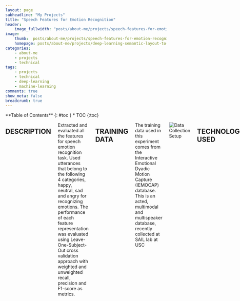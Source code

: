 ```yaml
---
layout: page
subheadline: "My Projects"
title: "Speech Features for Emotion Recognition"
header:
    image_fullwidth: "posts/about-me/projects/speech-features-for-emotion-recognition/speech-features-for-emotion-recognition-header.jpg"
image:
    thumb:  posts/about-me/projects/speech-features-for-emotion-recognition/speech-features-for-emotion-recognition-thumbnail.png
    homepage: posts/about-me/projects/deep-learning-semantic-layout-to-realistic-image/speech-features-for-emotion-recognition-setup.jpeg
categories:
    - about-me
    - projects
    - technical
tags:
    - projects
    - technical
    - deep-learning
    - machine-learning
comments: true
show_meta: false
breadcrumb: true
---
```


<div class="row">
<div class="medium-4 medium-push-8 columns" markdown="1">
<div class="panel radius" markdown="1">
**Table of Contents**
{: #toc }
*  TOC
{:toc}
</div>
</div><!-- /.medium-4.columns -->

<div class="medium-8 medium-pull-4 columns" markdown="1">

## DESCRIPTION

Extracted and evaluated all the features for speech emotion recognition task. Used utterances that belong to the following 4 categories, happy, neutral, sad and angry for recognizing emotions. The performance of each feature representation was evaluated using Leave-One-Subject-Out cross validation approach with weighted and unweighted recall, precision and F1-score as metrics.

## TRAINING DATA
The training data used in this experiment comes from the Interactive Emotional Dyadic Motion Capture (IEMOCAP) database. This is an acted, multimodal and multispeaker database, recently collected at SAIL lab at USC

![Data Collection Setup]({{site.urlimg}}posts/about-me/projects/speech-features-for-emotion-recognition/speech-features-for-emotion-recognition-setup.jpeg)

## TECHNOLOGIES USED

Python, Numpy, Linux

## TOOLS USED
TAMU High Performance Computing Grid, IEMOCAP database

## Feature Extraction
### Low - Level descriptors (Frame - level features)
Speech is a non-stationary signal as the frequencies and the way speech is produced
changes rapidly. Hence, speech is analyzed at a frame-level where the whole speech is
divided into frames of certain length and features for each frame are computed. In this
work, we have computed various frame level features using the PRAAT software in
which the frame length was set as 25 ms and frame shift was set as 10 ms. Various
features we computed are as follows:

#### Mel - Frequency Cepstral Coefficients (MFCC)
MFCC are traditional features used for representing speech and are used in various
tasks such as speech recognition, speaker recognition, speech emotion recognition etc.
as they capture the vocal tract information from a speech signal. We extracted 13
dimensional MFCC features from speech signal with 1 of them being the intensity
(energy) of the signal.

#### Linear Prediction Cepstral Coefficients (LPCC)
LPCC are features which are generally used in voice coding tasks where voice
compression is the main goal. Linear prediction technique allows speech signal to be
separated into vocal tract filter and excitation source approximations where LPCC
coefficients are used to represent the vocal tract filter characteristics. There have been
only a few works or no works that have explored speech emotion recognition using
LPCC. Hence, we have explored LPCC features for this task.

#### Residual - Mel Frequency Cepstral Coefficients (RMFCC)
As the features mentioned above, MFCC and LPCC capture information related to the
vocal tract, the other key part of speech production is being underrepresented or not
used. But, the excitation source signal contains information related to emotion
recognition as mentioned in [][][]. Hence, various works have explored features that can
be extracted from the residual signal which is an approximation of the excitation source
signal computed using linear prediction analysis. One of such works is RMFCC, which
was first introduced in [] and has been used for various speech related tasks such as
[][][].

### Utterance - level Descriptors
As categorical emotion labels for a speech signal are given at an utterance level, there
are two ways of constructing speech emotion recognition systems. One is to develop
features at an utterance level and other is to consider the label given to an utterance as
the label for all the frames within it and to develop systems using all frames as training
data. In the latter systems, testing can be done using some sort of majority voting or
median voting strategies. But, the disadvantage of such systems is that temporal
information is not taken into account and statistics are only captured at a classifier level
instead of feature level. Hence, we use the former approach where we develop features
for each utterance. Even in such kind of approach, one approach that has been followed
in the past was gaussian mixture modeling (GMM) where the differences in gaussian
mixture components between each utterances are analyzed and used for classifying
between emotions. But the disadvantages of this approach included requirement of a
huge dataset for initial modeling of speech for starting point of GMM called the universal
background model (UBM) and the inability to capture the time-series information. Hence,
we have used long short term memory (LSTM) based deep-features for capturing
information from the low-level descriptors described in section 4.1 and have also
extracted a few other features that are mentioned in the literature for speech emotion
recognition. These included LSTM autoencoder representation, LSTM categorical
embeddings, jitter, shimmer, harmonics-to-noise ratio (HNR) and probability of voicing.
Apart from these, we have used the opensmile toolkit to extract features in the
paralinguistic challenge 2010 configuration as these features are used in various
emotion recognition and paralinguistic works in the past. The details of the features and
extraction procedure followed for utterance-level features are described below.

#### LSTM - Autoencoder Representation
To capture the information in an utterance as a single vector, we train a LSTM network
to predict itself and collect the hidden representation at the end of the encoder to
represent the speech signal. During this process, all the utterances are required to have
a unique length as the LSTM network is fixed. Hence, after extracting the LLDs, the
number of frames in each utterance was analyzed. A histogram plot of number of frames
vs number of utterances can be found in fig. … Since, there was a peak around 250
frames, we have computed the accuracy of LSTM Autoencoder using 150, 200, 250 and
300 frames where training was performed on first 80% of the training set and validation
on the last 20% and it has been observed that 200 frames gave slightly higher
performance. Hence, all the utterances were either truncated or padded with zeros to
contain 200 frames only. An LSTM encoder is developed in this way for each Low-level
descriptor which we call MFCC_LSTM_Autoencoder, LPCC_LSTM_Autoencoder and
RMFCC_LSTM_Autoencoder. The dimension of these representations is designed to be
256.

#### LSTM - categorical Embedding
The processing of the Low-level descriptors was performed in a similar fashion as
mentioned in LSTM - autoencoder representation framework where 200 frames were
chosen to represent each utterance. The structure of the network contained two-stacked
LSTMs with 512 and 256 hidden units respectively followed by a fully connected layer to
a hidden layer of 256 nodes with a ReLU activation function. This layer is considered as
the representation layer and it is in turn connected to the output layer with softmax
activation containing 4 nodes. A network is trained for each LLD and they are called
MFCC_cat_embedding, LPCC_cat_embedding and RMFCC_cat_embedding.

## Data Description
In this project, we used the Interactive Emotional Dyadic Motion Capture (IEMOCAP)
database for training and testing our model. IEMOCAP stands for Interactive Emotional
Dyadic Motion Capture database and has the following features:
1. It is an acted, multimodal and multi speaker database
2. It was recently collected at SAIL lab at USC
3. It contains roughly 12 hours of audiovisual data, including video, speech, motion
capture of face and text transcriptions.
4. The data is captured through dyadic sessions where actors improvise on certain
scenes or scripted scenarios which are especially designed to elicit emotional
expressions in the dataset.
5. The database is annotated by multiple annotators into categorical labels, such
as:
a. Anger, happiness, excitement, sadness, frustration, fear, surprise, other
and neutral state.
6. The dataset also contains dimensional labels such as:
a. Valence, Activation and Dominance values.
7. The dataset sessions are manually segmented into utterances.
8. Each utterance is annotated by at least 3 human annotators.
9. 
In our project, we only use the speech data from the database to train and test our
system. We use the speech data annotated into categorical labels as well as
dimensional labels at utterance level. For classification task, we only use the following 4
categorical labels namely Anger, Happiness, Sadness and Neutrality. We also used the
dimensionals labels of Valence, Activation and Dominance to train our model in order to
achieve better results.

## RESULTS
The performance of each feature representation is evaluated using
Leave-One-Subject-Out cross validation approach where weighted recall and
unweighted recall are computed. The results for the same can be observed in tab. …. In
case of jitter, shimmer, HNR, probability of voicing and opensmile features, data from
one participant is left out for testing and remaining data from 9 participants is used for
training the classifier. In case of LSTM based deep features, both the network and the
classifier are only trained on 9 participants leaving one subject out for testing. Hence, the
network has been trained only for 50 epochs where the model with best results is
captured.

## CONCLUSION & FUTURE WORK
By looking at the results, we can conclude that we have found features(which also
include deep features) for emotion recognition in speech. We can also say that the
results of the deep features are comparable with that of the OpenSmile features, and the
performance of the model can only increase in the future because there will not be
sparse data, also, as deep Neural Networks need vast amount of data to interpret subtle
features, we can say that the results will eventually improve over time.


## PROJECT PRESENTATION

Click to view [PROJECT PRESENTATION]({{site.urlimg}}posts/about-me/projects/speech-features-for-emotion-recognition/emotion-recognition-pres.pdf){:target="_blank"}

## PROJECT REPORT

Click to view [PROJECT REPORT]({{site.urlimg}}posts/about-me/projects/speech-features-for-emotion-recognition/emotion-recognition.pdf){:target="_blank"}



{% include list-posts entries='3' offset='1' tag='projects' %}
{% include next-previous-post-in-category %}
